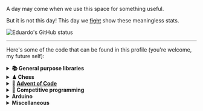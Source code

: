 A day may come when we use this space for something useful.

But it is not this day! This day we [~~fight~~](https://youtu.be/EXGUNvIFTQw) show these meaningless stats.

![Eduardo's GitHub status](https://github-readme-stats.vercel.app/api?username=eduherminio&theme=chartreuse-dark&show_icons=true&count_private=true&include_all_commits=true&custom_title=Eduardo%27s%20GitHub%20stats)

---

Here's some of the code that can be found in this profile (you're welcome, my future self):

<details>
<summary><strong>📚 General purpose libraries</strong></summary>
<br/>

- [FileParser](https://github.com/eduherminio/FileParser) [C#]: a file... parser
- [SheepTools](https://github.com/eduherminio/SheepTools) [C#]: general-purpose toolbox library
- [dotnet-combine](https://github.com/eduherminio/dotnet-combine) [C#]: CLI tool that merges source code files into a single one and/or zips them
</details>

<details>
<summary><strong>♟ Chess</strong></summary>
<br/>

- [Lynx](https://github.com/lynx-chess/Lynx) [C#]: my very first chess engine, which ~~almost~~ beats me already!
- [Lynx_BOT](https://github.com/lynx-chess/Lynx_BOT): an adapter to make Lynx play in [lichess.org](https://lichess.org/@/Lynx_BOT)
- [lichess-challenger](https://github.com/lynx-chess/lichess-challenger) [C#]: a CLI tool to challenge other chess engines in [lichess.org](https://lichess.org)
- [LichessTournamentAggregator](https://github.com/eduherminio/LichessTournamentAggregator) [C#]: command line application that aggregates results of multiple [lichess.org](https://lichess.org) tournaments
- [ChessComTournamentAggregator](https://github.com/eduherminio/ChessComTournamentAggregator) [C#]: command line application that aggregates results of multiple [chess.com](https://chess.com) tournaments

<p align="center">
  <a href="https://lichess.org/?user=lynx_bot#friend">👉 <b>Play Lynx on Lichess!</b> 👈</a>
</p>
</details>

<details>
<summary><strong>🎅 <a href="https://adventofcode.com/" target="_blank">Advent of Code</a></strong></summary>
<br/>

- [AoCHelper](https://github.com/eduherminio/AoCHelper) [C#]: support library for solving AoC puzzles
- [AdventOfCode.Template](https://github.com/eduherminio/AdventOfCode.Template) [C#]: template repository for solving AoC puzzles
- [AoC2022](https://github.com/eduherminio/AoC2022) [C#]: AoC 2022 solutions
- [AoC2021](https://github.com/eduherminio/AoC2021) [C#]: AoC 2021 solutions
- [AoC2020](https://github.com/eduherminio/AoC2020) [C#]: AoC 2020 solutions
- [AoC2019](https://github.com/eduherminio/AoC2019) [C#]: AoC 2019 solutions
- [AoC2018](https://github.com/eduherminio/advent-of-code-2018) [C#]: AoC 2018 solutions
- [AoC2015](https://github.com/eduherminio/AoC2015) [C#]: AoC 2015 solutions
</details>

<details>
<summary><strong>🥊 Competitive programming</strong></summary>
<br/>

- [36_Catalysts_Coding_Contest](https://github.com/eduherminio/36_Catalysts_Coding_Contest) [C#]: contest solutions
- [35_Catalysts_Coding_Contest](https://github.com/eduherminio/35_Catalysts_Coding_Contest) [C#]: contest solutions
- [34_Catalysts_Coding_Contest](https://github.com/eduherminio/34_Catalysts_Coding_Contest) [C#]: contest solutions
- [33_Catalysts_Coding_Contest](https://github.com/eduherminio/33_Catalysts_Coding_Contest) [C#]: contest solutions
- _[29_Catalysts_Coding_Contest](https://github.com/eduherminio/29_Catalysts_Coding_Contest)_ [C#]: contest solutions
- [Google_HashCode_2021](https://github.com/eduherminio/Google_HashCode_2021) [C#]: contest solutions
- [Google_HashCode_2020](https://github.com/eduherminio/Google_HashCode_2020) [C#]: contest solutions
- [Google_HashCode_2018](https://github.com/eduherminio/Google_HashCode_2018) [C#]: contest solutions
- [Google_Code_Jam_2020](https://github.com/eduherminio/Google_Code_Jam_2020) [C++]: contest solutions
- _[Google_Code_Jam_2018](https://github.com/eduherminio/Google_Code_Jam_2018)_ [C++]: contest solutions
- [Google_Code_Jam_2017](https://github.com/eduherminio/Google_Code_Jam_2017) [C++]: contest solutions
- [Tuenti_Challenge_10](https://github.com/eduherminio/Tuenti_Challenge_10) [C#]: contest solutions
- [Codeflows_2020](https://github.com/eduherminio/Codeflows_2020) [C#]: contest solutions
- [Acepta_el_reto](https://github.com/eduherminio/Acepta_el_reto) [C++]: [Acepta el Reto](https://aceptaelreto.com/) solutions in C++
- [UVa_OnlineJudge](https://github.com/eduherminio/UVa_OnlineJudge) [C++]: [(UVa) Online Judge](https://github.com/eduherminio/UVa_OnlineJudge) solutions in C++
- [AceptaElReto_Template](https://github.com/eduherminio/AceptaElReto_Template) [C++]: template for solving [Acepta el Reto](https://aceptaelreto.com/) problems in C++
</details>

<details>
<summary><strong>Arduino</strong></summary>
<br/>

- [SerialPortReader](https://github.com/eduherminio/SerialPortReader) [C++]: Windows serial port reader
- [TwoMotors](https://github.com/eduherminio/TwoMotors) [C++]: library that allows an Arduino to control 2 DC motors
- [NECIRrcv](https://github.com/eduherminio/NECIRrcv) [C++]: fork of Joe Knapp's library that allows an Arduino to get IR codes
- [NewPing](https://github.com/eduherminio/NewPing) [C++]: mirror of Tim Eckel's library that allows an Arduino to efficiently deal with ultrasonic sensors
</details>

<details>
<summary><strong>Miscellaneous</strong></summary>
<br/>

- [eduherminio.github.io](https://github.com/eduherminio/eduherminio.github.io): source code for [eduherminio.github.io](https://eduherminio.github.io)
- [R_Playground](https://github.com/eduherminio/R_Playground) [R]: R playground
- [Traffic_Sign_Detection](https://github.com/eduherminio/Traffic_Sign_Detection) [C++]: Traffic Sign Detection from pictures using OpenCV
- [AWS_Lambda_HelloWorldTwitter_PoC](https://github.com/eduherminio/AWS_Lambda_HelloWorldTwitter_PoC) [C#]: basic AWS Lambda PoC that publishes 'Hello World' to twitter
- [Blazor_DownloadFile_PoC](https://github.com/eduherminio/Blazor_DownloadFile_PoC) [C#]: PoC of how to generate and download a file using Blazor WebAssembly (.NET Standard 2.1)
- [AspNetCore.SignalR_PoC](https://github.com/eduherminio/AspNetCore.SignalR_PoC) [C#]: SignalR PoC (.NET Core 2.1, this is probably irrelevant right now)
</details>
